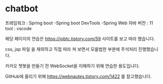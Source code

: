 # chatbot

프레임워크 : Spring boot
  -Spring boot DevTools
  -Spring Web 
자바 버전 : 11
tool : vscode

해당 페이지의 연습은 https://jobtc.tistory.com/59 사이트를 보고 따라 했습니다.

css, jsp 파일 을 제외하고 직접 따라 쳐 보면서 모를법한 부분에 주석처리 진행했습니다.

카카오 챗봇을 만들기 전 WebSocket을 이해하기 위해 연습한 용도입니다.

GitHub에 올리기 위해 https://webnautes.tistory.com/1422 를 참고했습니다.
